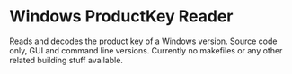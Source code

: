 # Windows ProductKey Reader

Reads and decodes the product key of a Windows version.
Source code only, GUI and command line versions.
Currently no makefiles or any other related building stuff available.
